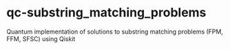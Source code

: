 # qc-substring_matching_problems
 Quantum implementation of solutions to substring matching problems (FPM, FFM, SFSC) using Qiskit
